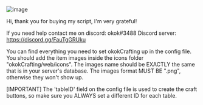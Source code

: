 ![image](https://github.com/user-attachments/assets/3f996556-84fb-4e86-94ba-35594d365fc5)

Hi, thank you for buying my script, I'm very grateful!

If you need help contact me on discord: okok#3488
Discord server: https://discord.gg/FauTgGRUku

You can find everything you need to set okokCrafting up in the config file.
You should add the item images inside the icons folder "okokCrafting/web/icons".
The images name should be EXACTLY the same that is in your server's database.
The images format MUST BE ".png", otherwise they won't show up.

[IMPORTANT]
The 'tableID' field on the config file is used to create the craft buttons, so make sure you ALWAYS set a different ID for each table.
